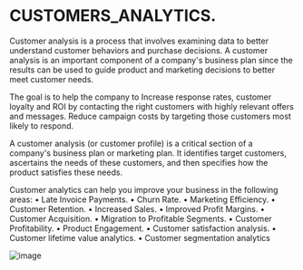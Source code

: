 # CUSTOMERS_ANALYTICS.  


Customer analysis is a process that involves examining data to better understand customer behaviors and purchase decisions. A customer analysis is an important component of a company's business plan since the results can be used to guide product and marketing decisions to better meet customer needs.

The goal is to help the company to Increase response rates, customer loyalty and ROI by contacting the right customers with highly relevant offers and messages. Reduce campaign costs by targeting those customers most likely to respond.

A customer analysis (or customer profile) is a critical section of a company's business plan or marketing plan. It identifies target customers, ascertains the needs of these customers, and then specifies how the product satisfies these needs.


Customer analytics can help you improve your business in the following areas:
•	Late Invoice Payments.
•	Churn Rate.
•	Marketing Efficiency. 
•	Customer Retention. 
•	Increased Sales. 
•	Improved Profit Margins. 
•	Customer Acquisition. 
•	Migration to Profitable Segments. 
•	Customer Profitability. 
•	Product Engagement.
•	Customer satisfaction analysis.
•	Customer lifetime value analytics.
•	Customer segmentation analytics



![image](https://user-images.githubusercontent.com/78287535/146487640-937102b2-8c56-4c47-86f6-ce36a4890776.png)
